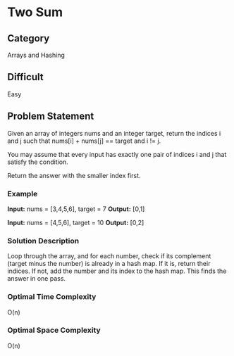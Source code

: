 # Two Sum

## Category

Arrays and Hashing

## Difficult

Easy

## Problem Statement

Given an array of integers nums and an integer target, return the indices i and j such that nums[i] + nums[j] == target and i != j.

You may assume that every input has exactly one pair of indices i and j that satisfy the condition.

Return the answer with the smaller index first.

### Example

**Input:** nums = [3,4,5,6], target = 7
**Output:** [0,1]

**Input:** nums = [4,5,6], target = 10
**Output:** [0,2]

### Solution Description

Loop through the array, and for each number, check if its complement (target minus the number) is already in a hash map. If it is, return their indices. If not, add the number and its index to the hash map. This finds the answer in one pass.

### Optimal Time Complexity

O(n)

### Optimal Space Complexity

O(n)